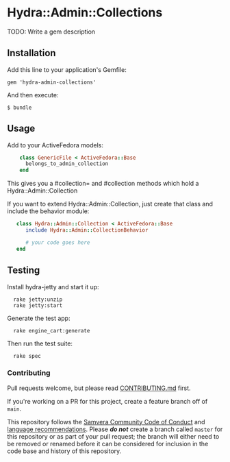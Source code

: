 # Hydra::Admin::Collections

TODO: Write a gem description

## Installation

Add this line to your application's Gemfile:

    gem 'hydra-admin-collections'

And then execute:

    $ bundle


## Usage

Add to your ActiveFedora models:

```ruby
    class GenericFile < ActiveFedora::Base
      belongs_to_admin_collection
    end
```

This gives you a #collection= and #collection methods which hold a Hydra::Admin::Collection

If you want to extend Hydra::Admin::Collection, just create that class and include the behavior module:

```ruby
   class Hydra::Admin::Collection < ActiveFedora::Base
      include Hydra::Admin::CollectionBehavior

      # your code goes here
   end
```

## Testing

Install hydra-jetty and start it up:
```
  rake jetty:unzip
  rake jetty:start
```

Generate the test app:
```
  rake engine_cart:generate
```

Then run the test suite:
```
  rake spec
```



### Contributing

Pull requests welcome, but please read [CONTRIBUTING.md](CONTRIBUTING.md) first.

If you're working on a PR for this project, create a feature branch off of `main`.

This repository follows the [Samvera Community Code of Conduct](https://samvera.atlassian.net/wiki/spaces/samvera/pages/405212316/Code+of+Conduct) and [language recommendations](https://github.com/samvera/maintenance/blob/master/templates/CONTRIBUTING.md#language).  Please ***do not*** create a branch called `master` for this repository or as part of your pull request; the branch will either need to be removed or renamed before it can be considered for inclusion in the code base and history of this repository.
